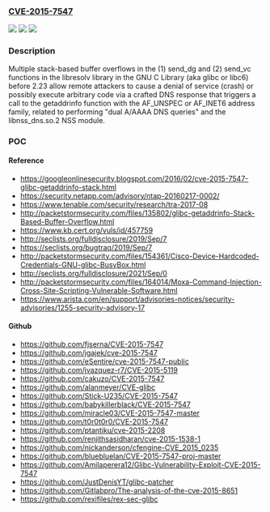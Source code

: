 ### [CVE-2015-7547](https://cve.mitre.org/cgi-bin/cvename.cgi?name=CVE-2015-7547)
![](https://img.shields.io/static/v1?label=Product&message=n%2Fa&color=blue)
![](https://img.shields.io/static/v1?label=Version&message=n%2Fa&color=blue)
![](https://img.shields.io/static/v1?label=Vulnerability&message=n%2Fa&color=brighgreen)

### Description

Multiple stack-based buffer overflows in the (1) send_dg and (2) send_vc functions in the libresolv library in the GNU C Library (aka glibc or libc6) before 2.23 allow remote attackers to cause a denial of service (crash) or possibly execute arbitrary code via a crafted DNS response that triggers a call to the getaddrinfo function with the AF_UNSPEC or AF_INET6 address family, related to performing "dual A/AAAA DNS queries" and the libnss_dns.so.2 NSS module.

### POC

#### Reference
- https://googleonlinesecurity.blogspot.com/2016/02/cve-2015-7547-glibc-getaddrinfo-stack.html
- https://security.netapp.com/advisory/ntap-20160217-0002/
- https://www.tenable.com/security/research/tra-2017-08
- http://packetstormsecurity.com/files/135802/glibc-getaddrinfo-Stack-Based-Buffer-Overflow.html
- https://www.kb.cert.org/vuls/id/457759
- http://seclists.org/fulldisclosure/2019/Sep/7
- https://seclists.org/bugtraq/2019/Sep/7
- http://packetstormsecurity.com/files/154361/Cisco-Device-Hardcoded-Credentials-GNU-glibc-BusyBox.html
- http://seclists.org/fulldisclosure/2021/Sep/0
- http://packetstormsecurity.com/files/164014/Moxa-Command-Injection-Cross-Site-Scripting-Vulnerable-Software.html
- https://www.arista.com/en/support/advisories-notices/security-advisories/1255-security-advisory-17

#### Github
- https://github.com/fjserna/CVE-2015-7547
- https://github.com/jgajek/cve-2015-7547
- https://github.com/eSentire/cve-2015-7547-public
- https://github.com/jvazquez-r7/CVE-2015-5119
- https://github.com/cakuzo/CVE-2015-7547
- https://github.com/alanmeyer/CVE-glibc
- https://github.com/Stick-U235/CVE-2015-7547
- https://github.com/babykillerblack/CVE-2015-7547
- https://github.com/miracle03/CVE-2015-7547-master
- https://github.com/t0r0t0r0/CVE-2015-7547
- https://github.com/ptantiku/cve-2015-2208
- https://github.com/renjithsasidharan/cve-2015-1538-1
- https://github.com/nickanderson/cfengine-CVE_2015_0235
- https://github.com/bluebluelan/CVE-2015-7547-proj-master
- https://github.com/Amilaperera12/Glibc-Vulnerability-Exploit-CVE-2015-7547
- https://github.com/JustDenisYT/glibc-patcher
- https://github.com/Gitlabpro/The-analysis-of-the-cve-2015-8651
- https://github.com/rexifiles/rex-sec-glibc

